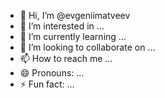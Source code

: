 - 👋 Hi, I’m @evgeniimatveev
- 👀 I’m interested in ...
- 🌱 I’m currently learning ...
- 💞️ I’m looking to collaborate on ...
- 📫 How to reach me ...
- 😄 Pronouns: ...
- ⚡ Fun fact: ...

<!---
evgeniimatveev/evgeniimatveev is a ✨ special ✨ repository because its `README.md` (this file) appears on your GitHub profile.
You can click the Preview link to take a look at your changes.
--->
